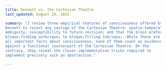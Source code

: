 ```yaml
---
title: Dennett vs. the Cartesian Theatre
last_updated: August 25, 2015

summary: "I review three empirical features of consciousness offered by
Dennett to reject any vestige of the Cartesian Theatre: spatio-temporal
ambiguity; susceptibility to future revision; and that the brain prefers
&lsquo;finding out&rsquo; to &lsquo;filling in&rsquo;. While these are
all important facts about consciousness, none of them count as evidence
against a functional counterpart of the Cartesian Theatre. On the
contrary, they reveal the clever implementation tricks required to
implement precisely such an abstraction."

---
```

